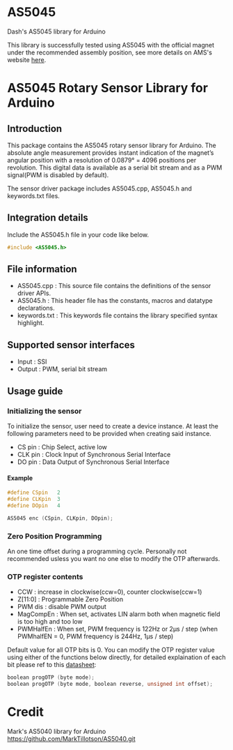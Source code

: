 AS5045
======

Dash's AS5045 library for Arduino

This library is successfully tested using AS5045 with the official magnet under the recommended assembly position, see more details on AMS's website [here](https://ams.com/as5045).

# AS5045 Rotary Sensor Library for Arduino
## Introduction
This package contains the AS5045 rotary sensor library for Arduino. The absolute angle measurement provides instant indication of the magnet’s angular position with a resolution of 0.0879° = 4096 positions per revolution. This digital data is available as a serial bit stream and as a PWM signal(PWM is disabled by default).

The sensor driver package includes AS5045.cpp, AS5045.h and keywords.txt files.

## Integration details
Include the AS5045.h file in your code like below.
``` c++
#include <AS5045.h>
```

## File information
* AS5045.cpp : This source file contains the definitions of the sensor driver APIs.
* AS5045.h : This header file has the constants, macros and datatype declarations.
* keywords.txt : This keywords file contains the library specified syntax highlight.

## Supported sensor interfaces
* Input : SSI
* Output : PWM, serial bit stream

## Usage guide
### Initializing the sensor
To initialize the sensor, user need to create a device instance. At least the following parameters need to be provided when creating said instance.
* CS pin : Chip Select, active low
* CLK pin : Clock Input of Synchronous Serial Interface
* DO pin : Data Output of Synchronous Serial Interface

#### Example
``` c++
#define CSpin   2
#define CLKpin  3
#define DOpin   4

AS5045 enc (CSpin, CLKpin, DOpin);
```

### Zero Position Programming
An one time offset during a programming cycle. Personally not recommended usless you want no one else to modify the OTP afterwards.

### OTP register contents
* CCW : increase in clockwise(ccw=0), counter clockwise(ccw=1)
* Z[11:0] : Programmable Zero Position
* PWM dis : disable PWM output
* MagCompEn : When set, activates LIN alarm both when magnetic field is too high and too low
* PWMHalfEn : When set, PWM frequency is 122Hz or 2μs / step (when PWMhalfEN = 0, PWM frequency is 244Hz, 1μs / step)

Default value for all OTP bits is 0. You can modify the OTP register value using either of the functions below directly, for detailed explaination of each bit please ref to this [datasheet](https://ams.com/documents/20143/36005/AS5045_DS000101_2-00.pdf/5a2a30ca-e323-82dd-63a9-8fc3d5f7b6c4):

```c++
boolean progOTP (byte mode);
boolean progOTP (byte mode, boolean reverse, unsigned int offset);
```

# Credit

Mark's AS5040 library for Arduino
https://github.com/MarkTillotson/AS5040.git
